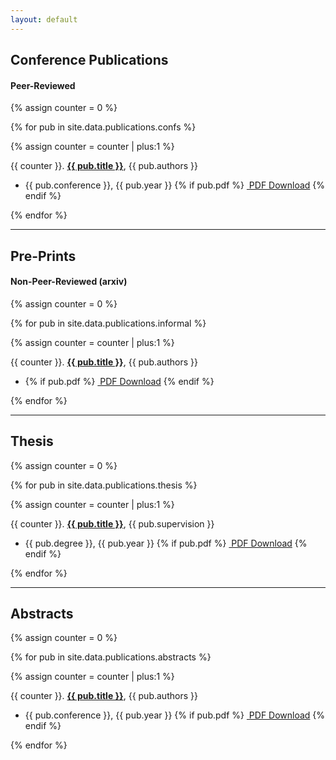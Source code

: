 ```yaml
---
layout: default
---
```


## Conference Publications
#### Peer-Reviewed

{% assign counter = 0 %}

{% for pub in site.data.publications.confs %}

 {% assign counter = counter | plus:1 %}

  {{ counter }}. <a href="{{ pub.url }}" _target="blank">**{{ pub.title }}**</a>, {{ pub.authors }} <br>
  - {{ pub.conference }}, {{ pub.year }} {% if pub.pdf %}
        <a href="{{ pub.pdf }}" _target="blank"><i class="far fa-file-pdf"></i>&nbsp;PDF Download</a>
    {% endif %}

{% endfor %}

---

## Pre-Prints
#### Non-Peer-Reviewed (arxiv)

{% assign counter = 0 %}

{% for pub in site.data.publications.informal %}

 {% assign counter = counter | plus:1 %}

  {{ counter }}. <a href="{{ pub.url }}" _target="blank">**{{ pub.title }}**</a>, {{ pub.authors }} <br>
  - {% if pub.pdf %}
        <a href="{{ pub.pdf }}" _target="blank"><i class="far fa-file-pdf"></i>&nbsp;PDF Download</a>
    {% endif %}

{% endfor %}

---

## Thesis

{% assign counter = 0 %}

{% for pub in site.data.publications.thesis %}

 {% assign counter = counter | plus:1 %}

  {{ counter }}. <a href="{{ pub.url }}" _target="blank">**{{ pub.title }}**</a>, {{ pub.supervision }} <br>
  - {{ pub.degree }}, {{ pub.year }} {% if pub.pdf %}
        <a href="{{ pub.pdf }}" _target="blank"><i class="far fa-file-pdf"></i>&nbsp;PDF Download</a>
    {% endif %}

{% endfor %}

---

## Abstracts

{% assign counter = 0 %}

{% for pub in site.data.publications.abstracts %}

 {% assign counter = counter | plus:1 %}

  {{ counter }}. <a href="{{ pub.url }}" _target="blank">**{{ pub.title }}**</a>, {{ pub.authors }} <br>
  - {{ pub.conference }}, {{ pub.year }} {% if pub.pdf %}
        <a href="{{ pub.pdf }}" _target="blank"><i class="far fa-file-pdf"></i>&nbsp;PDF Download</a>
    {% endif %}

{% endfor %}
